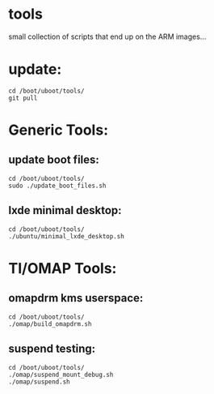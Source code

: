 tools
=====
small collection of scripts that end up on the ARM images...

update:
=====
	cd /boot/uboot/tools/
	git pull

Generic Tools:
==============

update boot files:
------------------
	cd /boot/uboot/tools/
	sudo ./update_boot_files.sh

lxde minimal desktop:
---------------------
	cd /boot/uboot/tools/
	./ubuntu/minimal_lxde_desktop.sh

TI/OMAP Tools:
==============

omapdrm kms userspace:
---------------------
	cd /boot/uboot/tools/
	./omap/build_omapdrm.sh

suspend testing:
----------------
	cd /boot/uboot/tools/
	./omap/suspend_mount_debug.sh
	./omap/suspend.sh
